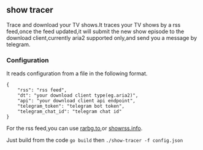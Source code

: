 ## show tracer

Trace and download your TV shows.It traces your TV shows by a rss feed,once the feed updated,it will submit the new 
show episode to the download client,currently aria2 supported only,and send you a message by telegram.

### Configuration

It reads configuration from a file in the following format.

    {
        "rss": "rss feed",
        "dt": "your download client type(eg.aria2)",
        "api": "your download client api endpoint",
        "telegram_token": "telegram bot token",
        "telegram_chat_id": "telegram chat id"
    }

For the rss feed,you can use [rarbg.to](https://rarbg.to/rssdd.php),or [showrss.info](https://showrss.info/).

Just build from the code `go build` then `./show-tracer -f config.json`